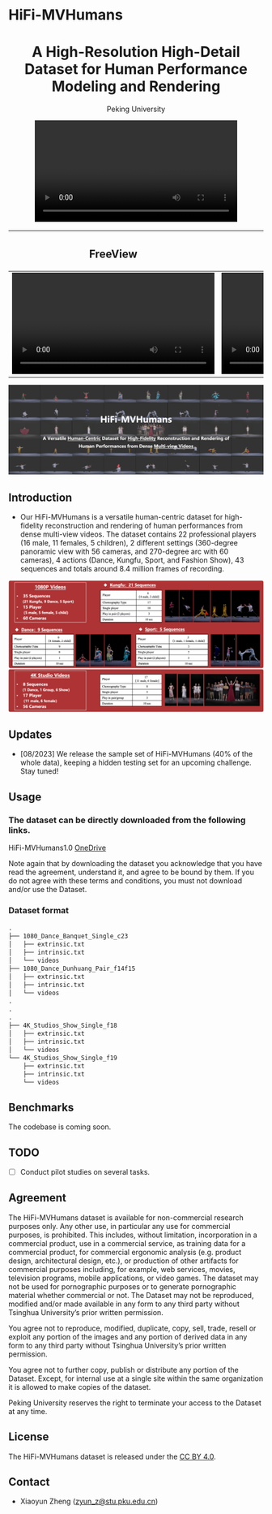 # HiFi-MVHumans

<div align="center">

<h1> A High-Resolution High-Detail Dataset for Human Performance Modeling and Rendering
    
</h1>

<div>
    Peking University
</div>

<video src="./assets/Dunhuang_fvv.mov" alt="drawing" height=200 />| <video src="./assets/Taekwondo_fvv.mov" alt="drawing" height=200 />|<video src="./assets/Kungfu_Sword_fvv.mov" alt="drawing" height=200 />

| <h2 align="center"> FreeView </h2> | <h2 align="center"> Movement </h2> | <h2 align="center"> TPose </h2> |
| :---: | :---: | :---: |
| <video src="./assets/Dunhuang_fvv.mov" alt="drawing" height=200 />| <video src="./assets/Taekwondo_fvv.mov" alt="drawing" height=200 />|<video src="./assets/Kungfu_Sword_fvv.mov" alt="drawing" height=200 />|


</div>

![colored_mesh (1)](assets/HiFi-MVHumans.png)

## Introduction
- Our HiFi-MVHumans is a versatile human-centric dataset for high-fidelity reconstruction and rendering of human performances from dense multi-view videos. The dataset contains 22 professional players (16 male, 11 females, 5 children), 2 different settings (360-degree panoramic view with 56 cameras, and 270-degree arc with 60 cameras), 4 actions (Dance, Kungfu, Sport, and Fashion Show), 43 sequences and totals around 8.4 million frames of recording.

![colored_mesh (1)](assets/overviews.png)

## Updates
- [08/2023] We release the sample set of HiFi-MVHumans (40\% of the whole data), keeping a hidden testing set for an upcoming challenge. Stay tuned!

## Usage
### The dataset can be directly downloaded from the following links.
HiFi-MVHumans1.0 [OneDrive](https://1drv.ms/f/s!Ak-j_ZC_XxTsgm-incfmvDx-nE0K?e=BuwU5g)

Note again that by downloading the dataset you acknowledge that you have read the agreement, understand it, and agree to be bound by them. If you do not agree with these terms and conditions, you must not download and/or use the Dataset.

### Dataset format
```
.
├── 1080_Dance_Banquet_Single_c23
│   ├── extrinsic.txt
│   ├── intrinsic.txt
│   └── videos
├── 1080_Dance_Dunhuang_Pair_f14f15
│   ├── extrinsic.txt
│   ├── intrinsic.txt
│   └── videos
.
.
. 
├── 4K_Studios_Show_Single_f18
│   ├── extrinsic.txt
│   ├── intrinsic.txt
│   └── videos
└── 4K_Studios_Show_Single_f19
    ├── extrinsic.txt
    ├── intrinsic.txt
    └── videos
```

## Benchmarks
The codebase is coming soon.

## TODO
- [ ] Conduct pilot studies on several tasks.

## Agreement
The HiFi-MVHumans dataset is available for non-commercial research purposes only. Any other use, in particular any use for commercial purposes, is prohibited. This includes, without limitation, incorporation in a commercial product, use in a commercial service, as training data for a commercial product, for commercial ergonomic analysis (e.g. product design, architectural design, etc.), or production of other artifacts for commercial purposes including, for example, web services, movies, television programs, mobile applications, or video games. The dataset may not be used for pornographic purposes or to generate pornographic material whether commercial or not. The Dataset may not be reproduced, modified and/or made available in any form to any third party without Tsinghua University’s prior written permission.

You agree not to reproduce, modified, duplicate, copy, sell, trade, resell or exploit any portion of the images and any portion of derived data in any form to any third party without Tsinghua University’s prior written permission.

You agree not to further copy, publish or distribute any portion of the Dataset. Except, for internal use at a single site within the same organization it is allowed to make copies of the dataset.

Peking University reserves the right to terminate your access to the Dataset at any time.

## License
The HiFi-MVHumans dataset is released under the [CC BY 4.0](https://creativecommons.org/licenses/by/4.0/).

## Contact
- Xiaoyun Zheng (zyun_z@stu.pku.edu.cn)


